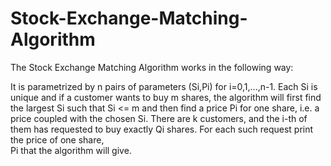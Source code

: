 # Stock-Exchange-Matching-Algorithm
The Stock Exchange Matching Algorithm works in the following way:

It is parametrized by n pairs of parameters (Si,Pi) for i=0,1,...,n-1. Each Si is unique and if a customer wants to buy m shares, 
the algorithm will first find the largest Si such that Si <= m and then find a price Pi for one share, i.e. a price coupled with the chosen
Si. There are k customers, and the i-th of them has requested to buy exactly Qi shares. For each such request print the price of one share,  
Pi that the algorithm will give.
